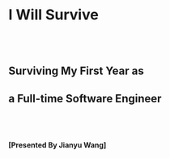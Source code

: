 # I Will Survive
<BR><BR>

## Surviving My First Year as
## a Full-time Software Engineer

<BR><BR>

#### [Presented By Jianyu Wang]